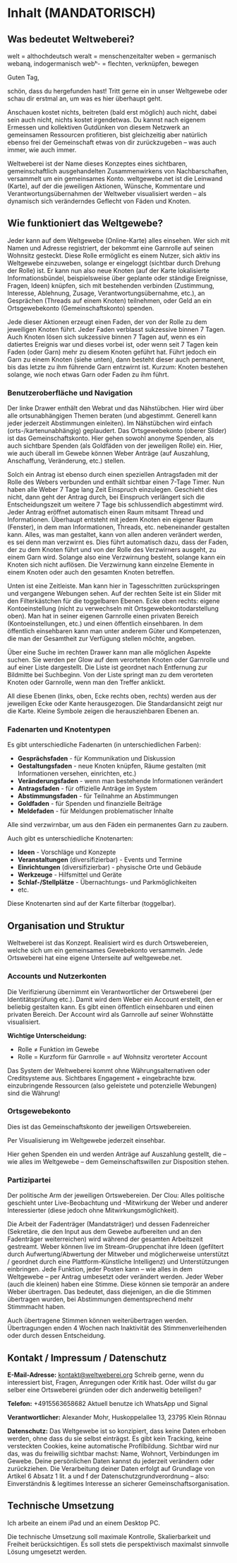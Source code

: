 # Inhalt (MANDATORISCH)

## Was bedeutet Weltweberei?

welt = althochdeutsch weralt = menschenzeitalter
weben = germanisch webaną, indogermanisch webʰ- = flechten, verknüpfen, bewegen

Guten Tag,

schön, dass du hergefunden hast! Tritt gerne ein in unser Weltgewebe oder schau dir erstmal an, um was es hier überhaupt geht.

Anschauen kostet nichts, beitreten (bald erst möglich) auch nicht, dabei sein auch nicht, nichts kostet irgendetwas. Du kannst nach eigenem Ermessen und kollektiven Gutdünken von diesem Netzwerk an gemeinsamen Ressourcen profitieren, bist gleichzeitig aber natürlich ebenso frei der Gemeinschaft etwas von dir zurückzugeben – was auch immer, wie auch immer.

Weltweberei ist der Name dieses Konzeptes eines sichtbaren, gemeinschaftlich ausgehandelten Zusammenwirkens von Nachbarschaften, versammelt um ein gemeinsames Konto. weltgewebe.net ist die Leinwand (Karte), auf der die jeweiligen Aktionen, Wünsche, Kommentare und Verantwortungsübernahmen der Weltweber visualisiert werden – als dynamisch sich veränderndes Geflecht von Fäden und Knoten.

## Wie funktioniert das Weltgewebe?

Jeder kann auf dem Weltgewebe (Online-Karte) alles einsehen. Wer sich mit Namen und Adresse registriert, der bekommt eine Garnrolle auf seinen Wohnsitz gesteckt. Diese Rolle ermöglicht es einem Nutzer, sich aktiv ins Weltgewebe einzuweben, solange er eingeloggt (sichtbar durch Drehung der Rolle) ist. Er kann nun also neue Knoten (auf der Karte lokalisierte Informationsbündel, beispielsweise über geplante oder ständige Ereignisse, Fragen, Ideen) knüpfen, sich mit bestehenden verbinden (Zustimmung, Interesse, Ablehnung, Zusage, Verantwortungsübernahme, etc.), an Gesprächen (Threads auf einem Knoten) teilnehmen, oder Geld an ein Ortsgewebekonto (Gemeinschaftskonto) spenden.

Jede dieser Aktionen erzeugt einen Faden, der von der Rolle zu dem jeweiligen Knoten führt. Jeder Faden verblasst sukzessive binnen 7 Tagen. Auch Knoten lösen sich sukzessive binnen 7 Tagen auf, wenn es ein datiertes Ereignis war und dieses vorbei ist, oder wenn seit 7 Tagen kein Faden (oder Garn) mehr zu diesem Knoten geführt hat. Führt jedoch ein Garn zu einem Knoten (siehe unten), dann besteht dieser auch permanent, bis das letzte zu ihm führende Garn entzwirnt ist. Kurzum: Knoten bestehen solange, wie noch etwas Garn oder Faden zu ihm führt.

### Benutzeroberfläche und Navigation

Der linke Drawer enthält den Webrat und das Nähstübchen. Hier wird über alle ortsunabhängigen Themen beraten (und abgestimmt. Generell kann jeder jederzeit Abstimmungen einleiten). Im Nähstübchen wird einfach (orts-/kartenunabhängig) geplaudert. Das Ortsgewebekonto (oberer Slider) ist das Gemeinschaftskonto. Hier gehen sowohl anonyme Spenden, als auch sichtbare Spenden (als Goldfäden von der jeweiligen Rolle) ein. Hier, wie auch überall im Gewebe können Weber Anträge (auf Auszahlung, Anschaffung, Veränderung, etc.) stellen.

Solch ein Antrag ist ebenso durch einen speziellen Antragsfaden mit der Rolle des Webers verbunden und enthält sichtbar einen 7-Tage Timer. Nun haben alle Weber 7 Tage lang Zeit Einspruch einzulegen. Geschieht dies nicht, dann geht der Antrag durch, bei Einspruch verlängert sich die Entscheidungszeit um weitere 7 Tage bis schlussendlich abgestimmt wird. Jeder Antrag eröffnet automatisch einen Raum mitsamt Thread und Informationen. Überhaupt entsteht mit jedem Knoten ein eigener Raum (Fenster), in dem man Informationen, Threads, etc. nebeneinander gestalten kann. Alles, was man gestaltet, kann von allen anderen verändert werden, es sei denn man verzwirnt es. Dies führt automatisch dazu, dass der Faden, der zu dem Knoten führt und von der Rolle des Verzwirners ausgeht, zu einem Garn wird. Solange also eine Verzwirnung besteht, solange kann ein Knoten sich nicht auflösen. Die Verzwirnung kann einzelne Elemente in einem Knoten oder auch den gesamten Knoten betreffen.

Unten ist eine Zeitleiste. Man kann hier in Tagesschritten zurückspringen und vergangene Webungen sehen. Auf der rechten Seite ist ein Slider mit den Filterkästchen für die toggelbaren Ebenen. Ecke oben rechts: eigene Kontoeinstellung (nicht zu verwechseln mit Ortsgewebekontodarstellung oben). Man hat in seiner eigenen Garnrolle einen privaten Bereich (Kontoeinstellungen, etc.) und einen öffentlich einsehbaren. In dem öffentlich einsehbaren kann man unter anderem Güter und Kompetenzen, die man der Gesamtheit zur Verfügung stellen möchte, angeben.

Über eine Suche im rechten Drawer kann man alle möglichen Aspekte suchen. Sie werden per Glow auf dem verorteten Knoten oder Garnrolle und auf einer Liste dargestellt. Die Liste ist geordnet nach Entfernung zur Bildmitte bei Suchbeginn. Von der Liste springt man zu dem verorteten Knoten oder Garnrolle, wenn man den Treffer anklickt.

All diese Ebenen (links, oben, Ecke rechts oben, rechts) werden aus der jeweiligen Ecke oder Kante herausgezogen. Die Standardansicht zeigt nur die Karte. Kleine Symbole zeigen die herausziehbaren Ebenen an.

### Fadenarten und Knotentypen

Es gibt unterschiedliche Fadenarten (in unterschiedlichen Farben):

- **Gesprächsfaden** - für Kommunikation und Diskussion
- **Gestaltungsfaden** - neue Knoten knüpfen, Räume gestalten (mit Informationen versehen, einrichten, etc.)
- **Veränderungsfaden** - wenn man bestehende Informationen verändert
- **Antragsfaden** - für offizielle Anträge im System
- **Abstimmungsfaden** - für Teilnahme an Abstimmungen
- **Goldfaden** - für Spenden und finanzielle Beiträge
- **Meldefaden** - für Meldungen problematischer Inhalte

Alle sind verzwirnbar, um aus den Fäden ein permanentes Garn zu zaubern.

Auch gibt es unterschiedliche Knotenarten:

- **Ideen** - Vorschläge und Konzepte
- **Veranstaltungen** (diversifizierbar) - Events und Termine
- **Einrichtungen** (diversifizierbar) - physische Orte und Gebäude
- **Werkzeuge** - Hilfsmittel und Geräte
- **Schlaf-/Stellplätze** - Übernachtungs- und Parkmöglichkeiten
- etc.

Diese Knotenarten sind auf der Karte filterbar (toggelbar).

## Organisation und Struktur

Weltweberei ist das Konzept. Realisiert wird es durch Ortswebereien, welche sich um ein gemeinsames Gewebekonto versammeln. Jede Ortsweberei hat eine eigene Unterseite auf weltgewebe.net.

### Accounts und Nutzerkonten

Die Verifizierung übernimmt ein Verantwortlicher der Ortsweberei (per Identitätsprüfung etc.). Damit wird dem Weber ein Account erstellt, den er beliebig gestalten kann. Es gibt einen öffentlich einsehbaren und einen privaten Bereich. Der Account wird als Garnrolle auf seiner Wohnstätte visualisiert.

**Wichtige Unterscheidung:**

- Rolle ≠ Funktion im Gewebe
- Rolle = Kurzform für Garnrolle = auf Wohnsitz verorteter Account

Das System der Weltweberei kommt ohne Währungsalternativen oder Creditsysteme aus. Sichtbares Engagement + eingebrachte bzw. einzubringende Ressourcen (also geleistete und potenzielle Webungen) sind die Währung!

### Ortsgewebekonto

Dies ist das Gemeinschaftskonto der jeweiligen Ortswebereien.

Per Visualisierung im Weltgewebe jederzeit einsehbar.

Hier gehen Spenden ein und werden Anträge auf Auszahlung gestellt, die – wie alles im Weltgewebe – dem Gemeinschaftswillen zur Disposition stehen.

### Partizipartei

Der politische Arm der jeweiligen Ortswebereien. Der Clou: Alles politische geschieht unter Live-Beobachtung und -Mitwirkung der Weber und anderer Interessierter (diese jedoch ohne Mitwirkungsmöglichkeit).

Die Arbeit der Fadenträger (Mandatsträger) und dessen Fadenreicher (Sekretäre, die den Input aus dem Gewebe aufbereiten und an den Fadenträger weiterreichen) wird während der gesamten Arbeitszeit gestreamt. Weber können live im Stream-Gruppenchat ihre Ideen (gefiltert durch Aufwertung/Abwertung der Mitweber und möglicherweise unterstützt / geordnet durch eine Plattform-Künstliche Intelligenz) und Unterstützungen einbringen. Jede Funktion, jeder Posten kann – wie alles in dem Weltgewebe – per Antrag umbesetzt oder verändert werden. Jeder Weber (auch die kleinen) haben eine Stimme. Diese können sie temporär an andere Weber übertragen. Das bedeutet, dass diejenigen, an die die Stimmen übertragen wurden, bei Abstimmungen dementsprechend mehr Stimmmacht haben.

Auch übertragene Stimmen können weiterübertragen werden. Übertragungen enden 4 Wochen nach Inaktivität des Stimmenverleihenden oder durch dessen Entscheidung.

## Kontakt / Impressum / Datenschutz

**E-Mail-Adresse:** kontakt@weltweberei.org
Schreib gerne, wenn du interessiert bist, Fragen, Anregungen oder Kritik hast. Oder willst du gar selber eine Ortsweberei gründen oder dich anderweitig beteiligen?

**Telefon:** +4915563658682
Aktuell benutze ich WhatsApp und Signal

**Verantwortlicher:** Alexander Mohr, Huskoppelallee 13, 23795 Klein Rönnau

**Datenschutz:** Das Weltgewebe ist so konzipiert, dass keine Daten erhoben werden, ohne dass du sie selbst einträgst. Es gibt kein Tracking, keine versteckten Cookies, keine automatische Profilbildung. Sichtbar wird nur das, was du freiwillig sichtbar machst: Name, Wohnort, Verbindungen im Gewebe. Deine persönlichen Daten kannst du jederzeit verändern oder zurückziehen. Die Verarbeitung deiner Daten erfolgt auf Grundlage von Artikel 6 Absatz 1 lit. a und f der Datenschutzgrundverordnung – also: Einverständnis & legitimes Interesse an sicherer Gemeinschaftsorganisation.

## Technische Umsetzung

Ich arbeite an einem iPad und an einem Desktop PC.

Die technische Umsetzung soll maximale Kontrolle, Skalierbarkeit und Freiheit berücksichtigen. Es soll stets die perspektivisch maximalst sinnvolle Lösung umgesetzt werden.
